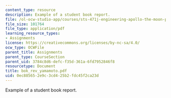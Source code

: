 ```yaml
---
content_type: resource
description: Example of a student book report.
file: /ol-ocw-studio-app/courses/sts-471j-engineering-apollo-the-moon-project-as-a-complex-system-spring-2007/0ec885652e9c3cd425b2fdc45f2ca23d_bok_rev_yamamoto.pdf
file_size: 101764
file_type: application/pdf
learning_resource_types:
- Assignments
license: https://creativecommons.org/licenses/by-nc-sa/4.0/
ocw_type: OCWFile
parent_title: Assignments
parent_type: CourseSection
parent_uid: 3784c8d6-defc-f35d-361a-6fd7952846f8
resourcetype: Document
title: bok_rev_yamamoto.pdf
uid: 0ec88565-2e9c-3cd4-25b2-fdc45f2ca23d
---
```

Example of a student book report.